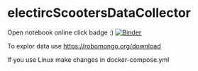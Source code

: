 # electircScootersDataCollector
Open notebook online click badge :)
[![Binder](https://mybinder.org/badge_logo.svg)](https://mybinder.org/v2/gh/marwin1991/electircScootersDataCollector/master)

To explor data use https://robomongo.org/download

If you use Linux make changes in docker-compose.yml
